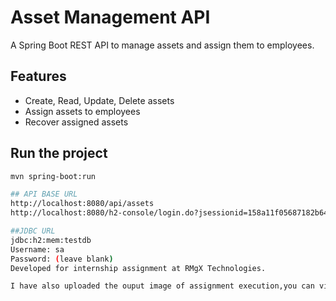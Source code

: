 # Asset Management API

A Spring Boot REST API to manage assets and assign them to employees.

## Features
- Create, Read, Update, Delete assets
- Assign assets to employees
- Recover assigned assets

## Run the project
```bash
mvn spring-boot:run

## API BASE URL
http://localhost:8080/api/assets
http://localhost:8080/h2-console/login.do?jsessionid=158a11f05687182b645bfeb3e0401c09

##JDBC URL
jdbc:h2:mem:testdb
Username: sa
Password: (leave blank)
Developed for internship assignment at RMgX Technologies.

I have also uploaded the ouput image of assignment execution,you can view from assetmanagement3output.pdf file
